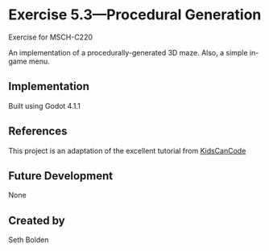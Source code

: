 # Exercise 5.3—Procedural Generation

Exercise for MSCH-C220

An implementation of a procedurally-generated 3D maze. Also, a simple in-game menu.

## Implementation

Built using Godot 4.1.1

## References

This project is an adaptation of the excellent tutorial from [KidsCanCode](https://kidscancode.org/blog/2018/08/godot3_procgen1/)

## Future Development

None

## Created by 

Seth Bolden
```
